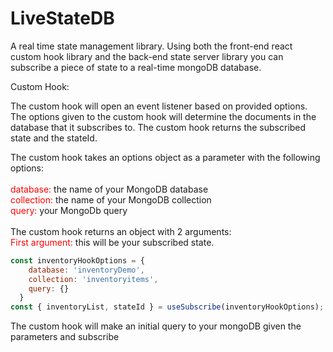# LiveStateDB
A real time state management library. Using both the front-end react custom hook library and the back-end state server library you can subscribe a piece of state to a real-time mongoDB database. 

Custom Hook:

The custom hook will open an event listener based on provided options. The options given to the custom hook will determine the documents in the database that it subscribes to. The custom hook returns the subscribed state and the stateId.

The custom hook takes an options object as a parameter with the following options:
<br><br>
<span style="color:#FF0000">database: </span>the name of your MongoDB database
<br>
<span style="color:#FF0000">collection: </span>the name of your MongoDB collection
<br>
<span style="color:#FF0000">query: </span>your MongoDb query
<br>
<br>
The custom hook returns an object with 2 arguments:
<br>
<span style="color:#FF0000">First argument: </span>this will be your subscribed state.

```js
const inventoryHookOptions = {
    database: 'inventoryDemo',
    collection: 'inventoryitems',
    query: {}
  }
const { inventoryList, stateId } = useSubscribe(inventoryHookOptions);
```

The custom hook will make an initial query to your mongoDB given the parameters and subscribe 
